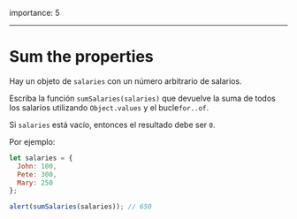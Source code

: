 importance: 5

---

# Sum the properties

Hay un objeto de `salaries` con un número arbitrario de salarios.

Escriba la función `sumSalaries(salaries)` que devuelve la suma de todos los salarios utilizando `Object.values` y el bucle`for..of`.

Si `salaries` está vacío, entonces el resultado debe ser `0`.

Por ejemplo:

```js
let salaries = {
  John: 100,
  Pete: 300,
  Mary: 250
};

alert(sumSalaries(salaries)); // 650
```
